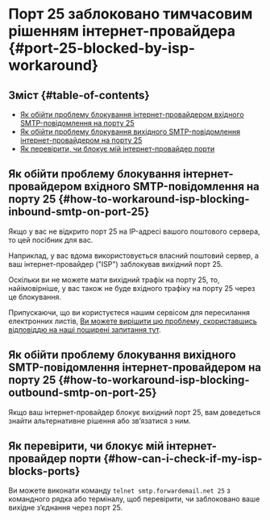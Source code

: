 # Порт 25 заблоковано тимчасовим рішенням інтернет-провайдера {#port-25-blocked-by-isp-workaround}

## Зміст {#table-of-contents}

* [Як обійти проблему блокування інтернет-провайдером вхідного SMTP-повідомлення на порту 25](#how-to-workaround-isp-blocking-inbound-smtp-on-port-25)
* [Як обійти проблему блокування вихідного SMTP-повідомлення інтернет-провайдером на порту 25](#how-to-workaround-isp-blocking-outbound-smtp-on-port-25)
* [Як перевірити, чи блокує мій інтернет-провайдер порти](#how-can-i-check-if-my-isp-blocks-ports)

## Як обійти проблему блокування інтернет-провайдером вхідного SMTP-повідомлення на порту 25 {#how-to-workaround-isp-blocking-inbound-smtp-on-port-25}

Якщо у вас не відкрито порт 25 на IP-адресі вашого поштового сервера, то цей посібник для вас.

Наприклад, у вас вдома використовується власний поштовий сервер, а ваш інтернет-провайдер ("ISP") заблокував вихідний порт 25.

Оскільки ви не можете мати вихідний трафік на порту 25, то, найімовірніше, у вас також не буде вхідного трафіку на порту 25 через це блокування.

Припускаючи, що ви користуєтеся нашим сервісом для пересилання електронних листів, [Ви можете вирішити цю проблему, скориставшись відповіддю на наші поширені запитання тут](/faq#can-i-forward-emails-to-ports-other-than-25-eg-if-my-isp-has-blocked-port-25).

## Як обійти проблему блокування вихідного SMTP-повідомлення інтернет-провайдером на порту 25 {#how-to-workaround-isp-blocking-outbound-smtp-on-port-25}

Якщо ваш інтернет-провайдер блокує вихідний порт 25, вам доведеться знайти альтернативне рішення або зв’язатися з ним.

## Як перевірити, чи блокує мій інтернет-провайдер порти {#how-can-i-check-if-my-isp-blocks-ports}

Ви можете виконати команду `telnet smtp.forwardemail.net 25` з командного рядка або терміналу, щоб перевірити, чи заблоковано ваше вихідне з’єднання через порт 25.
